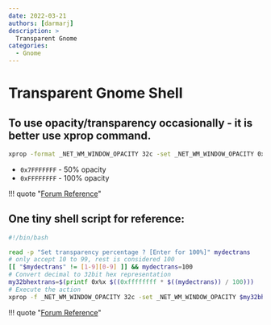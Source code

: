 ```yaml
---
date: 2022-03-21
authors: [darmarj]
description: >
  Transparent Gnome
categories:
  - Gnome
---
```


# Transparent Gnome Shell

## To use opacity/transparency occasionally - it is better use xprop command.

``` bash
xprop -format _NET_WM_WINDOW_OPACITY 32c -set _NET_WM_WINDOW_OPACITY 0x7FFFFFFF
```

- `0x7FFFFFFF` - 50% opacity
- `0xFFFFFFFF` - 100% opacity

!!! quote "[Forum Reference](https://askubuntu.com/questions/1028/how-to-make-a-window-transparent-in-gnome)"

## One tiny shell script for reference:

``` bash
#!/bin/bash

read -p "Set transparency percentage ? [Enter for 100%]" mydectrans
# only accept 10 to 99, rest is considered 100
[[ "$mydectrans" != [1-9][0-9] ]] && mydectrans=100
# Convert decimal to 32bit hex representation
my32bhextrans=$(printf 0x%x $((0xffffffff * $((mydectrans)) / 100)))
# Execute the action
xprop -f _NET_WM_WINDOW_OPACITY 32c -set _NET_WM_WINDOW_OPACITY $my32bhextrans
```

!!! quote "[Forum Reference](https://askubuntu.com/questions/1283783/is-it-possible-to-set-transparency-per-window-in-ubuntu-20-04/1320458#1320458)"
